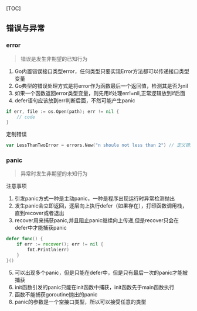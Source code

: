 [TOC]

## 错误与异常

### error

> 错误是发生非期望的已知行为

1. Go内置错误接口类型error，任何类型只要实现Error方法都可以传递接口类型变量
2. Go典型的错误处理方式是将error作为函数最后一个返回值，检测其是否为nil
3. 如果一个函数返回error类型变量，则先用if处理err!=nil,正常逻辑放到if后面
4. defer语句应该放到err判断后面，不然可能产生panic

~~~go
if err, file := os.Open(path); err != nil {
    // code
}
~~~

定制错误

~~~go
var LessThanTwoError = errors.New("n shoule not less than 2") // 定义错误类
~~~

### panic

> 异常时发生非期望的未知行为

注意事项

1. 引发panic方式一种是主动panic，一种是程序出现运行时异常检测抛出
2. 发生panic会立即返回，逐层向上执行defer（如果存在），打印函数调用栈，直到recover或者退出
3. recover用来捕获panic,并且阻止panic继续向上传递,但是recover只会在defer中才能捕获panic

~~~go
defer func() {
    if err := recover(); err != nil {
        fmt.Println(err)
    }    
}()
~~~

5. 可以出现多个panic，但是只能在defer中，但是只有最后一次的panic才能被捕获
6. init函数引发的panic只能在init函数中捕获，init函数先于main函数执行
7. 函数不能捕获goroutine抛出的panic
8. panic的参数是一个空接口类型，所以可以接受任意的类型